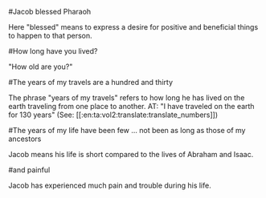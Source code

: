 #Jacob blessed Pharaoh

Here "blessed" means to express a desire for positive and beneficial things to happen to that person.

#How long have you lived?

"How old are you?"

#The years of my travels are a hundred and thirty

The phrase "years of my travels" refers to how long he has lived on the earth traveling from one place to another. AT: "I have traveled on the earth for 130 years" (See: [[:en:ta:vol2:translate:translate_numbers]])

#The years of my life have been few ... not been as long as those of my ancestors

Jacob means his life is short compared to the lives of Abraham and Isaac.

#and painful

Jacob has experienced much pain and trouble during his life.